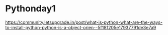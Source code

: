 # Pythonday1
https://community.letsupgrade.in/post/what-is-python-what-are-the-ways-to-install-python-python-is-a-object-orien--5f181205e17937791de3e7a9

